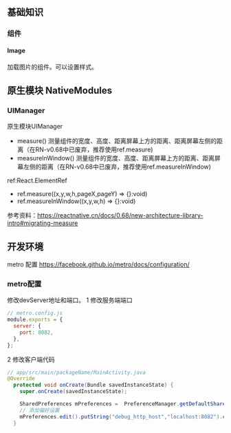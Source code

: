## 基础知识
### 组件 
#### Image 
加载图片的组件。可以设置样式。



## 原生模块 NativeModules
### UIManager
原生模块UIManager 
- measure() 测量组件的宽度、高度、距离屏幕上方的距离、距离屏幕左侧的距离（在RN-v0.68中已废弃，推荐使用ref.measure)
- measureInWindow() 测量组件的宽度、高度、距离屏幕上方的距离、距离屏幕左侧的距离（在RN-v0.68中已废弃，推荐使用ref.measureInWindow)

ref:React.ElementRef<typeof View> 
- ref.measure((x,y,w,h,pageX,pageY) => {}:void)
- ref.measureInWindow((x,y,w,h) => {}:void)

参考资料：https://reactnative.cn/docs/0.68/new-architecture-library-intro#migrating-measure


## 开发环境
metro 配置 https://facebook.github.io/metro/docs/configuration/
### metro配置
修改devServer地址和端口。
1 修改服务端端口
```js
// metro.config.js
module.exports = {
  server: {
    port: 8082,
  },
};
```
2 修改客户端代码
```java
// app/src/main/packageName/MainActivity.java
@Override
  protected void onCreate(Bundle savedInstanceState) {
    super.onCreate(savedInstanceState);

    SharedPreferences mPreferences =  PreferenceManager.getDefaultSharedPreferences(getApplicationContext());
    // 添加偏好设置
    mPreferences.edit().putString("debug_http_host","localhost:8082").commit();
  }
```